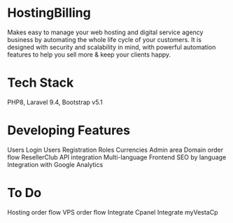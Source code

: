 # HostingBilling

Makes easy to manage your web hosting and digital service agency business by automating the whole life cycle of your customers. 
It is designed with security and scalability in mind, with powerful automation features to help you sell more & keep your clients happy.

# Tech Stack

PHP8, Laravel 9.4, Bootstrap v5.1

# Developing Features

Users Login
Users Registration
Roles
Currencies
Admin area
Domain order flow
ResellerClub API integration
Multi-language
Frontend SEO by language
Integration with Google Analytics

# To Do
Hosting order flow
VPS order flow
Integrate Cpanel
Integrate myVestaCp

